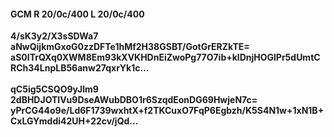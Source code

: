 #### GCM R 20/0c/400 L 20/0c/400
**4/sK3y2/X3sSDWa7**<br/>**aNwQijkmGxoG0zzDFTe1hMf2H38GSBT/GotGrERZkTE=**<br/>**aS0ITrQXq0XWM8Em93kXVKHDnEiZwoPg77O7ib+klDnjHOGlPr5dUmtCRCh34LnpLB56anw27qxrYk1c...**<br/><br/>
**qC5ig5CSQO9yJlm9**<br/>**2dBHDJOTlVu9DseAWubDBO1r6SzqdEonDG69HwjeN7c=**<br/>**yPrCG44o9e/Ld6F1739wxhtX+f2TKCuxO7FqP6Egbzh/K5S4N1w+1xN1B+CxLGYmddi42UH+22cv/jQd...**